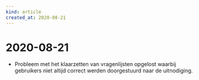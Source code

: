 ```yaml
---
kind: article
created_at: 2020-08-21
---
```


# 2020-08-21

* Probleem met het klaarzetten van vragenlijsten opgelost waarbij gebruikers niet altijd correct werden doorgestuurd naar de uitnodiging.